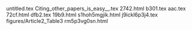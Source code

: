 untitled.tex
Citing_other_papers_is_easy__.tex
2742.html
b301.tex
aac.tex
72cf.html
dfb2.tex
19b9.html
s1hoh5mgjik.html
j9ickl6p3j4.tex
figures/Article2_Table3
rm5p3vg0sn.html